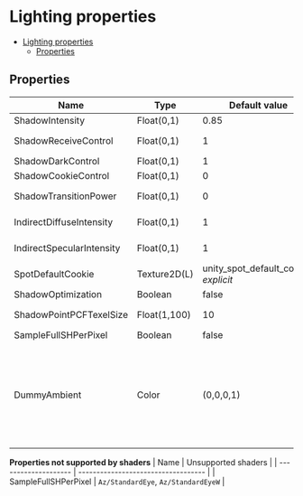 # Lighting properties

- [Lighting properties](#lighting-properties)
  - [Properties](#properties)

## Properties
| Name                      | Type         | Default value                         | Description                                                                                                                                                                                                                                |
| ------------------------- | ------------ | ------------------------------------- | ------------------------------------------------------------------------------------------------------------------------------------------------------------------------------------------------------------------------------------------ |
| ShadowIntensity           | Float(0,1)   | 0.85                                  | See [ShadowIntensity](../common/lighting_property_descriptions.md#shadowintensity).                                                                                                                                                        |
| ShadowReceiveControl      | Float(0,1)   | 1                                     | See [ShadowReceiveControl](../common/lighting_property_descriptions.md#shadowreceivecontrol).                                                                                                                                              |
| ShadowDarkControl         | Float(0,1)   | 1                                     | See [ShadowDarkControl](../common/lighting_property_descriptions.md#shadowdarkcontrol).                                                                                                                                                    |
| ShadowCookieControl       | Float(0,1)   | 0                                     | See [ShadowCookieControl](../common/lighting_property_descriptions.md#shadowcookiecontrol).                                                                                                                                                |
| ShadowTransitionPower     | Float(0,1)   | 0                                     | See [ShadowTransitionPower](../common/lighting_property_descriptions.md#shadowtransitionpower).                                                                                                                                            |
| IndirectDiffuseIntensity  | Float(0,1)   | 1                                     | See [IndirectDiffuseIntensity](../common/lighting_property_descriptions.md#indirectdiffuseintensity).                                                                                                                                      |
| IndirectSpecularIntensity | Float(0,1)   | 1                                     | See [IndirectSpecularIntensity](../common/lighting_property_descriptions.md#indirectspecularintensity).                                                                                                                                    |
| SpotDefaultCookie         | Texture2D(L) | unity_spot_default_cookie, *explicit* | See [SpotDefaultCookie](../common/lighting_property_descriptions.md#spotdefaultcookie).                                                                                                                                                    |
| ShadowOptimization        | Boolean      | false                                 | See [ShadowOptimization](../common/lighting_property_descriptions.md#shadowoptimization).                                                                                                                                                  |
| ShadowPointPCFTexelSize   | Float(1,100) | 10                                    | See [ShadowPointPCFTexelSize](../common/lighting_property_descriptions.md#shadowpointpcftexelsize).                                                                                                                                        |
| SampleFullSHPerPixel      | Boolean      | false                                 | See [SampleFullSHPerPixel](../common/lighting_property_descriptions.md#samplefullshperpixel).                                                                                                                                              |
| DummyAmbient              | Color        | (0,0,0,1)                             | Dummy ambient light setting, helps users obtain fake indirect lighting (diffuse term) and enables `OcclusionMap` and `OcclusionMapDetail(2)` to function. `rgb`: ambient light color, `alpha`: not used. Turn this off by setting (0,0,0). |

**Properties not supported by shaders**
| Name                 | Unsupported shaders                 |
| -------------------- | ----------------------------------- |
| SampleFullSHPerPixel | `Az/StandardEye`, `Az/StandardEyeW` |
